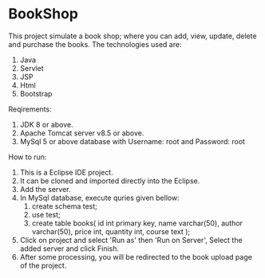 # BookShop

This project simulate a book shop; where you can add, view, update, delete and purchase the books.
The technologies used are:
1. Java
2. Servlet
3. JSP
4. Html
5. Bootstrap

Reqirements:
1. JDK 8 or above.
2. Apache Tomcat server v8.5 or above.
3. MySql 5 or above database with Username: root and Password: root

How to run:
1. This is a Eclipse IDE project.
2. It can be cloned and imported directly into the Eclipse.
3. Add the server.
4. In MySql database, execute quries given bellow:
    1. create schema test;
    2. use test;
    3. create table books(
        id int primary key,
          name varchar(50),
          author varchar(50),
          price int,
          quantity int,
          course text
        );
 5. Click on project and select 'Run as' then 'Run on Server', Select the added server and click Finish.
 6. After some processing, you will be redirected to the book upload page of the project.
